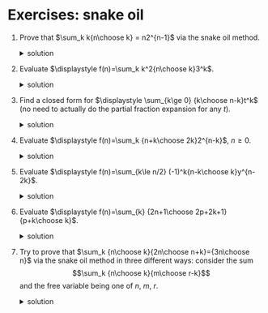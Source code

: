 # Exercises: snake oil

1. Prove that $\sum_k k{n\choose k} = n2^{n-1}$ via the snake oil method.

    <details>
    <summary>solution</summary>

    * $L(x) = P(x) = {x\over (1-2x)^2}$
    </details>

2. Evaluate $\displaystyle f(n)=\sum_k k^2{n\choose k}3^k$.
    <details>
    <summary>solution</summary>

    * $F(x)={3x(1+2x)\over (1-4x)^3}={3/8\over 1-4x}-{3/2\over (1-4x)^2}+{9/8\over (1-4x)^3}$
    * $f(n)=3\cdot 4^{n-2}\cdot n(1+3n)$
    </details>

3. Find a closed form for $\displaystyle \sum_{k\ge 0} {k\choose n-k}t^k$ (no need to actually do the partial fraction expansion for any $t$).
    <details>
    <summary>solution</summary>

    * $F(x)=1/(1-tx-tx^2)$
    </details>

4. Evaluate $\displaystyle f(n)=\sum_k {n+k\choose 2k}2^{n-k}$, $n\ge 0$.
    <details>
    <summary>solution</summary>

    * $F(x)={1-2x\over (1-x)(1-4x)}={2\over 3(1-4x)}+{1\over 3(1-x)}$
    * $f(n)=(2^{2n+1}+1)/3$
    </details>

5. Evaluate $\displaystyle f(n)=\sum_{k\le n/2} (-1)^k{n-k\choose k}y^{n-2k}$.
    <details>
    <summary>solution</summary>

    * $F(x)=1/(1-xy+x^2)$
    </details>

6. Evaluate $\displaystyle f(n)=\sum_{k} {2n+1\choose 2p+2k+1}{p+k\choose k}$.
    <details>
    <summary>solution</summary>

    * replace $2n+1$ by $m$ and solve for $f(m)={m-p-1\choose p}2^{m-2p-1}$;  $f(2n+1)={2n-p\choose p}4^{n-p}$
    * $\displaystyle F(x) = {x\over (1-x)^2}\sum_{k\ge 0} {p+k\choose p} \left({x\over 1-x}\right)^{2(p+k)}={x^{p+1}\over 2^p}\cdot {(2x)^p\over (1-2x)^{p+1}}$
    </details>

7. Try to prove that $\sum_k {n\choose k}{2n\choose n+k}={3n\choose n}$ via the snake oil method in three different ways: consider the sum
            $$\sum_k {n\choose k}{m\choose r-k}$$
            and the free variable being one of $n$, $m$, $r$.
    <details>
    <summary>solution</summary>

    * TODO
    </details>

